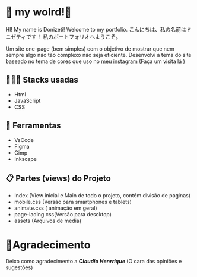 # 🧞 my wolrd!🌌

HI! My name is Donizeti! Welcome to my portfolio.
こんにちは、私の名前はドニゼティです！ 私のポートフォリオへようこそ。

Um site one-page (bem simples) com o objetivo de mostrar que nem sempre algo não tão complexo não seja eficiente. Desenvolvi a tema do site baseado no tema de cores que uso no [meu instagram](https://www.instagram.com/dev_donizet/)  (Faça um visita lá )

## 👨🏻‍💻 Stacks usadas

 - Html
 - JavaScript
 - CSS
 
 ## 🧩 Ferramentas
 
 - VsCode
 - Figma
 - Gimp
 - Inkscape

## 📋 Partes (views) do Projeto

 - Index (View inicial e Main de todo o projeto, contém divisão de paginas)
 - mobile.css (Versão para smartphones e tablets)
 - animate.css ( animação em geral)
 - page-lading.css(Versão para descktop)
 - assets (Arquivos de media)

# 💜Agradecimento

Deixo como agradecimento a ***Claudio Henrrique*** (O cara das opiniões e sugestões)
